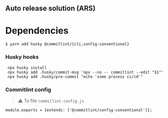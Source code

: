 Auto release solution (ARS)
--

# Dependencies

```shell
$ yarn add husky @commitlint/{cli,config-conventional}  
```

### Husky hooks

```shell
 npx husky install
 npx husky add .husky/commit-msg 'npx --no -- commitlint --edit "$1"'
 npx husky add .husky/pre-commit "echo 'some process ci/cd'" 
```

### Commitlint config

> ⚠️ To file `commitlint.config.js`

```module.exports = {extends: ['@commitlint/config-conventional']};```

### 
